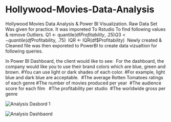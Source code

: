 # Hollywood-Movies-Data-Analysis
Hollywood Movies Data Analysis & Power BI Visualization.
Raw Data Set Was given for practice. 
It was imporeted To Rstudio To find  following values & remove Outliers.
Q1 <- quantile(df$Profitability, .25) 
Q3 <- quantile(df$Profitability, .75) 
IQR <- IQR(df$Profitability) 
Newly created & Cleaned file was then exporeted to PowerBI to create data vizualtion for following queries.

In Power BI Dashboard, the client would like to see: 
For the dashboard, the company would like you to use their brand colors which are blue, green and brown. 
#You can use light or dark shades of each color.
#For example, light blue and dark blue are acceptable. 
#The average Rotten Tomatoes ratings of each genre
#The number of movies produced per year 
#The audience score for each film  
#The profitability per studio 
#The worldwide gross per genre 

![Analysis Dasbord 1](https://user-images.githubusercontent.com/119512038/208076370-8fc871ea-e8a5-4ccd-8336-ce6a24408f3d.PNG)

![Analysis Dashbaord](https://user-images.githubusercontent.com/119512038/208076520-8a96e5d7-dedf-47c2-878c-72be8aae444a.png)




